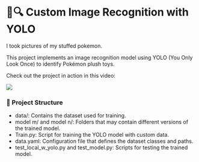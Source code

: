# 🧸🔍 Custom Image Recognition with YOLO

I took pictures of my stuffed pokemon.

This project implements an image recognition model using YOLO (You Only Look Once) to identify Pokémon plush toys.

Check out the project in action in this video:

[![](https://markdown-videos.deta.dev/youtube/NarBox1LkYc)](https://www.youtube.com/watch?v=5XR7naZ_zZA)

### 📁 Project Structure

- data/: Contains the dataset used for training.
- model m/ and model n/: Folders that may contain different versions of the trained model.
- Train.py: Script for training the YOLO model with custom data.
- data.yaml: Configuration file that defines the dataset classes and paths.
- test_local_w_yolo.py and test_model.py: Scripts for testing the trained model.
